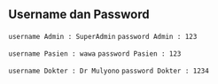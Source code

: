 
## Username dan Password

`username Admin : SuperAdmin`
`password Admin : 123`

`username Pasien : wawa`
`password Pasien : 123`

`username Dokter : Dr Mulyono`
`password Dokter : 1234`
